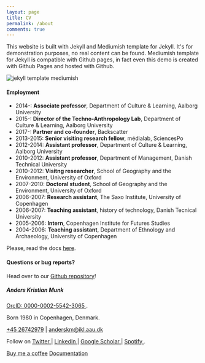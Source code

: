 ```yaml
---
layout: page
title: CV
permalink: /about
comments: true
---
```



<div class="row justify-content-between">
<div class="col-md-8 pr-5">

<p>This website is built with Jekyll and Mediumish template for Jekyll. It's for demonstration purposes, no real content can be found. Mediumish template for Jekyll is compatible with Github pages, in fact even this demo is created with Github Pages and hosted with Github.</p>

<p class="mb-5"><img class="shadow-lg" src="{{site.baseurl}}/assets/images/mediumish-jekyll-template.png" alt="jekyll template mediumish" /></p>
<h4>Employment</h4>

<ul>
  <li>2014-: <b>Associate professor</b>, Department of Culture & Learning, Aalborg University</li>
  <li>2015-: <b>Director of the Techno-Anthropology Lab</b>, Department of Culture & Learning, Aalborg University</li>
  <li>2017-: <b>Partner and co-founder</b>, Backscatter</li>
  <li>2013-2015: <b>Senior visiting research fellow</b>, médialab, SciencesPo</li>
  <li>2012-2014: <b>Assistant professor</b>, Department of Culture & Learning, Aalborg University</li>
  <li>2010-2012: <b>Assistant professor</b>, Department of Management, Danish Technical University</li>
  <li>2010-2012: <b>Visitng researcher</b>, School of Geography and the Environment, University of Oxford</li>
  <li>2007-2010: <b>Doctoral student</b>, School of Geography and the Environment, University of Oxford</li>
  <li>2006-2007: <b>Research assistant</b>, The Saxo Institute, University of Copenhagen</li>
  <li>2006-2007: <b>Teaching assistant</b>, history of technology, Danish Tecnical University</li>
  <li>2005-2006: <b>Intern</b>, Copenhagen Institute for Futures Studies</li>
  <li>2004-2006: <b>Teaching assistant</b>, Department of Ethnology and Archaeology, University of Copenhagen</li>
</ul>  

<p>Please, read the docs <a href="https://bootstrapstarter.com/bootstrap-templates/template-mediumish-bootstrap-jekyll/">here</a>.</p>

<h4>Questions or bug reports?</h4>

<p>Head over to our <a href="https://github.com/wowthemesnet/mediumish-theme-jekyll">Github repository</a>!</p>

</div>

<div class="col-md-4">

<div class="sticky-top sticky-top-80">
<h5>Anders Kristian Munk</h5>

<p><a target="_blank" href="https://orcid.org/0000-0002-5542-3065">OrcID: 0000-0002-5542-3065 <i class="ai ai-orcid"></i></a>.</p>

<p>Born 1980 in Copenhagen, Denmark.</p>

<p> <a href="tel:+45 26742979 ">+45 26742979</a> &#124; <a href="mailto:anderskm@ikl.aau.dk">anderskm@ikl.aau.dk</a> </p>

<p>Follow on <a target="_blank" href="https://twitter.com/AndersKMunk">Twitter <i class="fab fa-twitter"></i></a> &#124; <a target="_blank" href="https://www.linkedin.com/in/akmunk/">LinkedIn <i class="fab fa-linkedin"></i></a> &#124; <a target="_blank" href="https://scholar.google.com/citations?user=zMNHCokAAAAJ">Google Scholar <i class="ai ai-google-scholar"></i></a> &#124; <a target="_blank" href="https://open.spotify.com/artist/4ZiE8tzaRquJl7KPoZXNnQ?si=X05TEs6cR_6ywxuC2SlNAQ">Spotify <i class="fab fa-spotify"></i></a>.</p>

<a target="_blank" href="https://www.wowthemes.net/donate/" class="btn btn-danger">Buy me a coffee</a> <a target="_blank" href="https://bootstrapstarter.com/bootstrap-templates/template-mediumish-bootstrap-jekyll/" class="btn btn-warning">Documentation</a>

</div>
</div>
</div>

